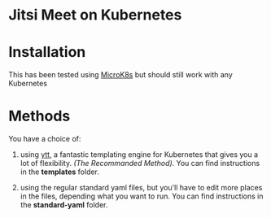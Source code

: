 # Jitsi Meet on Kubernetes

# Installation
This has been tested using [MicroK8s](https://microk8s.io/) but should still work with any Kubernetes

# Methods
You have a choice of:
  1. using [ytt](https://get-ytt.io/), a fantastic templating engine for Kubernetes that gives you a lot of flexibility. _(The Recommanded Method)_. You can find instructions in the __templates__ folder.

  1. using the regular standard yaml files, but you'll have to edit more places in the files, depending what you want to run. You can find instructions in the __standard-yaml__ folder.
  